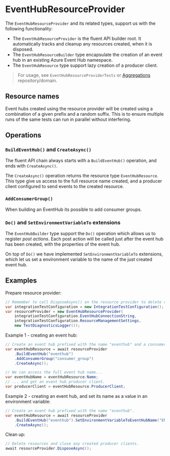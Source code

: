 # EventHubResourceProvider

The `EventHubResourceProvider` and its related types, support us with the following functionality:

- The `EventHubResourceProvider` is the fluent API builder root. It automatically tracks and cleanup any resources created, when it is disposed.
- The `EventHubResourceBuilder` type encapsulate the creation of an event hub in an existing Azure Event Hub namespace.
- The `EventHubResource` type support lazy creation of a producer client.

> For usage, see `EventHubResourceProviderTests` or [Aggregations](https://github.com/Energinet-DataHub/geh-aggregations) repository/domain.

## Resource names

Event hubs created using the resource provider will be created using a combination of a given prefix and a random suffix. This is to ensure multiple runs of the same tests can run in parallel without interfering.

## Operations

### `BuildEventHub()` and `CreateAsync()`

The fluent API chain always starts with a `BuildEventHub()` operation, and ends with `CreateAsync()`.

The `CreateAsync()` operation returns the resource type `EventHubResource`. This type give us access to the full resource name created, and a producer client configured to send events to the created resource.

### `AddConsumerGroup()`

When building an EventHub its possible to add consumer groups.

### `Do()` and `SetEnvironmentVariableTo` extensions

The `EventHubBuilder` type support the `Do()` operation which allows us to register *post actions*. Each post action will be called just after the event hub has been created, with the properties of the event hub.

On top of `Do()` we have implemented `SetEnvironmentVariableTo` extensions, which let us set a environment variable to the name of the just created event hub.

## Examples

Prepare resource provider:

```csharp
// Remember to call DisposeAsync() on the resource provider to delete resources and close producer client connections.
var integrationTestConfiguration = new IntegrationTestConfiguration();
var resourceProvider = new EventHubResourceProvider(
    integrationTestConfiguration.EventHubConnectionString,
    integrationTestConfiguration.ResourceManagementSettings,
    new TestDiagnosticsLogger());
```

Example 1 - creating an event hub:

```csharp
// Create an event hub prefixed with the name "eventhub" and a consumergroup with name "consumer_group" (without optional user metadata).
var eventHubResource = await resourceProvider
    .BuildEventHub("eventhub")
    .AddConsumerGroup("consumer_group")
    .CreateAsync();

// We can access the full event hub name...
var eventHubName = eventHubResource.Name;
// ... and get an event hub producer client.
var producerClient = eventHubResource.ProducerClient;
```

Example 2 - creating an event hub, and set its name as a value in an environment variable:

```csharp
// Create an event hub prefixed with the name "eventhub".
var eventHubResource = await resourceProvider
    .BuildEventHub("eventhub").SetEnvironmentVariableToEventHubName("ENV_EVENTHUB")
    .CreateAsync();
```

Clean up:

```csharp
// Delete resources and close any created producer clients.
await resourceProvider.DisposeAsync();
```
